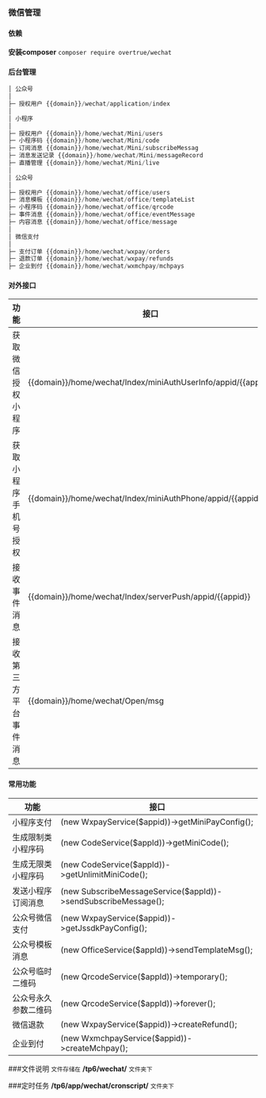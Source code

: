 ### 微信管理

#### 依赖
**安装composer** `composer require overtrue/wechat `

#### 后台管理

```php
│ 公众号
│
├─ 授权用户 {{domain}}/wechat/application/index
│
│ 小程序
│
├─ 授权用户 {{domain}}/home/wechat/Mini/users     
├─ 小程序码 {{domain}}/home/wechat/Mini/code 
├─ 订阅消息 {{domain}}/home/wechat/Mini/subscribeMessag 
├─ 消息发送记录 {{domain}}/home/wechat/Mini/messageRecord     
├─ 直播管理 {{domain}}/home/wechat/Mini/live     
│
│ 公众号
│  
├─ 授权用户 {{domain}}/home/wechat/office/users
├─ 消息模板 {{domain}}/home/wechat/office/templateList 
├─ 小程序码 {{domain}}/home/wechat/office/qrcode 
├─ 事件消息 {{domain}}/home/wechat/office/eventMessage 
├─ 内容消息 {{domain}}/home/wechat/office/message 
│
│ 微信支付
│  
├─ 支付订单 {{domain}}/home/wechat/wxpay/orders  
├─ 退款订单 {{domain}}/home/wechat/wxpay/refunds 
├─ 企业到付 {{domain}}/home/wechat/wxmchpay/mchpays    
```

#### 对外接口

| 功能 | 接口 | 
| ----- | ----- | 
| 获取微信授权小程序 | {{domain}}/home/wechat/Index/miniAuthUserInfo/appid/{{appid}}
| 获取小程序手机号授权 | {{domain}}/home/wechat/Index/miniAuthPhone/appid/{{appid}}
| 接收事件消息 | {{domain}}/home/wechat/Index/serverPush/appid/{{appid}}
| 接收第三方平台事件消息 | {{domain}}/home/wechat/Open/msg

#### 常用功能

| 功能 | 接口 | 
| ----- | ----- | 
| 小程序支付 | (new WxpayService($appid))->getMiniPayConfig();
| 生成限制类小程序码 | (new CodeService($appId))->getMiniCode();
| 生成无限类小程序码 | (new CodeService($appId))->getUnlimitMiniCode();
| 发送小程序订阅消息 | (new SubscribeMessageService($appId))->sendSubscribeMessage();
| 公众号微信支付 | (new WxpayService($appid))->getJssdkPayConfig();
| 公众号模板消息 | (new OfficeService($appId))->sendTemplateMsg();
| 公众号临时二维码 | (new QrcodeService($appId))->temporary();
| 公众号永久参数二维码 | (new QrcodeService($appId))->forever();
| 微信退款 | (new WxpayService($appid))->createRefund();
| 企业到付 | (new WxmchpayService($appid))->createMchpay();

###文件说明 
`文件存储在` **/tp6/wechat/** `文件夹下`

###定时任务
**/tp6/app/wechat/cronscript/** `文件夹下`



